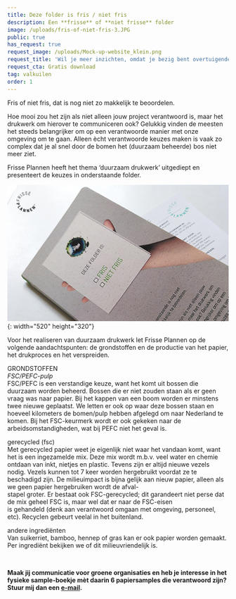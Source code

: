 ```yaml
---
title: Deze folder is fris / niet fris
description: Een **frisse** of **niet frisse** folder
image: /uploads/fris-of-niet-fris-3.JPG
public: true
has_request: true
request_image: /uploads/Mock-up-website_klein.png
request_title: 'Wil je meer inzichten, omdat je bezig bent overtuigende content te creëren?'
request_cta: Gratis download
tag: valkuilen
order: 1
---
```


Fris of niet fris, dat is nog niet zo makkelijk te beoordelen.&nbsp;

Hoe mooi zou het zijn als niet alleen jouw project verantwoord is, maar het drukwerk om hierover te communiceren ook? Gelukkig vinden de meesten het steeds belangrijker om op een verantwoorde manier met onze omgeving om te gaan. Alleen &egrave;cht verantwoorde keuzes maken is vaak zo complex dat je al snel door de bomen het (duurzaam beheerde) bos niet meer ziet.&nbsp;

Frisse Plannen heeft het thema ‘duurzaam drukwerk’ uitgediept en presenteert de keuzes in onderstaande folder.

![](/uploads/folder.jpg){: width="520" height="320"}

Voor het realiseren van duurzaam drukwerk let Frisse Plannen op de volgende aandachtspunten: de grondstoffen en de productie van het papier, het drukproces en het verspreiden.

GRONDSTOFFEN<br>*FSC/PEFC-pulp&nbsp;*<br>FSC/PEFC is een verstandige keuze, want het komt uit bossen die duurzaam worden beheerd. Bossen die er niet zouden staan als er geen vraag was naar papier. Bij het kappen van een boom worden er minstens twee nieuwe geplaatst. We letten er ook op waar deze bossen staan en hoeveel kilometers de bomen/pulp hebben afgelegd om naar Nederland te komen. Bij het FSC-keurmerk wordt er ook gekeken naar de arbeidsomstandigheden, wat bij PEFC niet het geval is.&nbsp;

gerecycled (fsc)<br>Met gerecycled papier weet je eigenlijk niet waar het vandaan komt, want het is een ingezamelde mix. Deze mix wordt m.b.v. veel water en chemie ontdaan van inkt, nietjes en plastic. Tevens zijn er altijd nieuwe vezels nodig. Vezels kunnen tot 7 keer worden hergebruikt voordat ze te beschadigd zijn. De milieuimpact is bijna gelijk aan nieuw papier, alleen als we geen papier hergebruiken wordt de afval-<br>stapel groter. Er bestaat ook FSC-gerecycled; dit garandeert niet perse dat de mix geheel FSC is, maar wel dat er naar de FSC-eisen&nbsp;<br>is gehandeld (denk aan verantwoord omgaan met omgeving, personeel, etc). Recyclen gebeurt veelal in het buitenland.&nbsp;

andere ingrediënten<br>Van suikerriet, bamboo, hennep of gras kan er ook papier worden gemaakt. Per ingrediënt bekijken we of dit milieuvriendelijk is.

&nbsp;

**Maak jij communicatie voor groene organisaties en heb je interesse in het fysieke sample-boekje m&egrave;t daarin 6 papiersamples die verantwoord zijn? Stuur mij dan een [e-mail](mailto:carli@frisseplannen.nl?subject=Ik%20wil%20wel%20zo'n%20sample-boekje%20ontvangen).**
